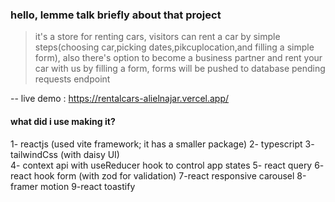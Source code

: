 ### hello, lemme talk briefly about that project
> it's a store for renting cars, visitors can rent a car by simple steps(choosing car,picking dates,pikcuplocation,and filling a simple form), also there's option to become a business partner and rent your car with us by filling a form, forms will be pushed to database pending requests endpoint


-- live demo : https://rentalcars-alielnajar.vercel.app/

#### what did i use making it?
1- reactjs (used vite framework; it has a smaller package)
2- typescript 
3- tailwindCss (with daisy UI)  
4- context api with useReducer hook to control app states
5- react query
6- react hook form (with zod for validation)
7-react responsive carousel
8-framer motion
9-react toastify
